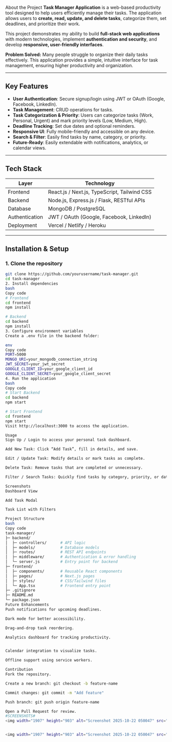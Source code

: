 About the Project
**Task Manager Application** is a web-based productivity tool designed to help users efficiently manage their tasks. The application allows users to **create, read, update, and delete tasks**, categorize them, set deadlines, and prioritize their work.  

This project demonstrates my ability to build **full-stack web applications** with modern technologies, implement **authentication and security**, and develop **responsive, user-friendly interfaces**.  

**Problem Solved:** Many people struggle to organize their daily tasks effectively. This application provides a simple, intuitive interface for task management, ensuring higher productivity and organization.

---

## Key Features
- **User Authentication**: Secure signup/login using JWT or OAuth (Google, Facebook, LinkedIn).  
- **Task Management**: CRUD operations for tasks.  
- **Task Categorization & Priority**: Users can categorize tasks (Work, Personal, Urgent) and mark priority levels (Low, Medium, High).  
- **Deadline Tracking**: Set due dates and optional reminders.  
- **Responsive UI**: Fully mobile-friendly and accessible on any device.  
- **Search & Filter**: Easily find tasks by name, category, or priority.  
- **Future-Ready**: Easily extendable with notifications, analytics, or calendar views.  

---

## Tech Stack

| Layer | Technology |
|-------|------------|
| Frontend | React.js / Next.js, TypeScript, Tailwind CSS |
| Backend | Node.js, Express.js / Flask, RESTful APIs |
| Database | MongoDB / PostgreSQL |
| Authentication | JWT / OAuth (Google, Facebook, LinkedIn) |
| Deployment | Vercel / Netlify / Heroku |

---

## Installation & Setup

### 1. Clone the repository
```bash
git clone https://github.com/yourusername/task-manager.git
cd task-manager
2. Install dependencies
bash
Copy code
# Frontend
cd frontend
npm install

# Backend
cd backend
npm install
3. Configure environment variables
Create a .env file in the backend folder:

env
Copy code
PORT=5000
MONGO_URI=your_mongodb_connection_string
JWT_SECRET=your_jwt_secret
GOOGLE_CLIENT_ID=your_google_client_id
GOOGLE_CLIENT_SECRET=your_google_client_secret
4. Run the application
bash
Copy code
# Start Backend
cd backend
npm start

# Start Frontend
cd frontend
npm start
Visit http://localhost:3000 to access the application.

Usage
Sign Up / Login to access your personal task dashboard.

Add New Task: Click “Add Task”, fill in details, and save.

Edit / Update Task: Modify details or mark tasks as complete.

Delete Task: Remove tasks that are completed or unnecessary.

Filter / Search Tasks: Quickly find tasks by category, priority, or date.

Screenshots
Dashboard View

Add Task Modal

Task List with Filters

Project Structure
bash
Copy code
task-manager/
├─ backend/
│  ├─ controllers/      # API logic
│  ├─ models/           # Database models
│  ├─ routes/           # REST API endpoints
│  ├─ middleware/       # Authentication & error handling
│  └─ server.js         # Entry point for backend
├─ frontend/
│  ├─ components/       # Reusable React components
│  ├─ pages/            # Next.js pages
│  ├─ styles/           # CSS/Tailwind files
│  └─ App.tsx           # Frontend entry point
├─ .gitignore
├─ README.md
└─ package.json
Future Enhancements
Push notifications for upcoming deadlines.

Dark mode for better accessibility.

Drag-and-drop task reordering.

Analytics dashboard for tracking productivity.


Calendar integration to visualize tasks.

Offline support using service workers.

Contribution
Fork the repository.

Create a new branch: git checkout -b feature-name

Commit changes: git commit -m "Add feature"

Push branch: git push origin feature-name

Open a Pull Request for review.
#SCREENSHOTS#
<img width="1907" height="903" alt="Screenshot 2025-10-22 050047" src="https://github.com/user-attachments/assets/17e06c76-83dc-4bd2-b1c3-ebc184226d10" />


<img width="1907" height="903" alt="Screenshot 2025-10-22 050047" src="https://github.com/user-attachments/assets/987e3545-71b2-40b2-a81b-fe1b2b6b0629" />





